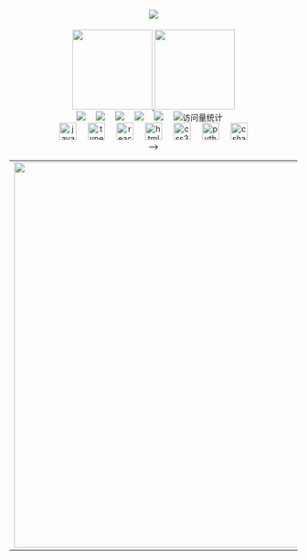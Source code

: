 <h1 align="center"> <a href="https://sunguoqi.com/"> <img src="https://readme-typing-svg.herokuapp.com/?lines=console.log(%22Hello%2C%20World!%22);伊格祝您今天愉快!&center=true&size=27"> </a> </h1>


<div align="center">
  <div>
    <a href="https://github.com/anuraghazra/github-readme-stats">
      <img height="140" src="https://github-readme-stats.vercel.app/api?username=lggyx" />
    </a>
    <a href="https://github.com/anuraghazra/convoychat">
      <img height="140" src="https://github-readme-stats.vercel.app/api/top-langs?username=lggyx&layout=compact&langs_count=8&card_width=320" />
    </a>
  </div>
</div>
  <!-- profile logo 个人资料徽标 -->
  <div align="center">
    <a href="https://x.com/yg1543729599732"><img src="https://img.shields.io/badge/Twitter-推特-blue" /></a>&emsp;
    <a href="https://www.youtube.com/channel/UChoAnrA85EzQOPW70psFJbg"><img src="https://img.shields.io/badge/YouTube-油管-c32136" /></a>&emsp;
    <a href="https://lggyx.github.io"><img src="https://img.shields.io/badge/Website-博客-8c36db" /></a>&emsp;
    <a href="https://github.com/lggyx/lggyx/blob/main/wechat.png"><img src="https://img.shields.io/badge/WeChat-微信-07c160" /></a>&emsp;
    <a href="https://space.bilibili.com/353147531/"><img src="https://img.shields.io/badge/Bilibili-B站-ff69b4" /></a>&emsp;
    <!-- visitor -->
    <img src="https://komarev.com/ghpvc/?username=lggyx&label=Views&color=orange&style=flat" alt="访问量统计" />&emsp;
  </div>
  <div align="center">
  <img src="https://cdn.jsdelivr.net/gh/devicons/devicon/icons/javascript/javascript-original.svg" height="30" alt="javascript logo"  />
  <img width="12" />
  <img src="https://cdn.jsdelivr.net/gh/devicons/devicon/icons/typescript/typescript-original.svg" height="30" alt="typescript logo"  />
  <img width="12" />
  <img src="https://cdn.jsdelivr.net/gh/devicons/devicon/icons/react/react-original.svg" height="30" alt="react logo"  />
  <img width="12" />
  <img src="https://cdn.jsdelivr.net/gh/devicons/devicon/icons/html5/html5-original.svg" height="30" alt="html5 logo"  />
  <img width="12" />
  <img src="https://cdn.jsdelivr.net/gh/devicons/devicon/icons/css3/css3-original.svg" height="30" alt="css3 logo"  />
  <img width="12" />
  <img src="https://cdn.jsdelivr.net/gh/devicons/devicon/icons/python/python-original.svg" height="30" alt="python logo"  />
  <img width="12" />
  <img src="https://cdn.jsdelivr.net/gh/devicons/devicon/icons/csharp/csharp-original.svg" height="30" alt="csharp logo"  />
</div>
<!-- <div align="center">
    <img src="https://github.com/lggyx/lggyx/blob/main/github-metrics.svg" />
  </div>
<!-- GitHub Activity Graph GitHub 活动图 -->
<div align="center"> -->
<table>
  <tr>
    <td>
      <picture>
        <source media="(prefers-color-scheme: dark)" srcset="https://github-readme-activity-graph.vercel.app/graph?username=lggyx&theme=xcode&bg_color=FF000000&hide_border=true" />
        <source media="(prefers-color-scheme: light)" srcset="https://github-readme-activity-graph.vercel.app/graph?username=lggyx&theme=xcode&bg_color=FF000000&color=000000&hide_border=true" />
        <img src="https://github-readme-activity-graph.vercel.app/graph?username=lggyx&theme=xcode&bg_color=FF000000&hide_border=true" width="675"/>
      </picture>
  </tr>
</table>
</div>
